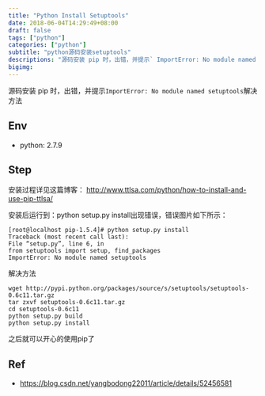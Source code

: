 ```yaml
---
title: "Python Install Setuptools"
date: 2018-06-04T14:29:49+08:00
draft: false
tags: ["python"]
categories: ["python"]
subtitle: "python源码安装setuptools"
descriptions: "源码安装 pip 时，出错，并提示` ImportError: No module named setuptools `解决方法"
bigimg:
---
```


源码安装 pip 时，出错，并提示` ImportError: No module named setuptools `解决方法

## Env

- python: 2.7.9

## Step

安装过程详见这篇博客：
http://www.ttlsa.com/python/how-to-install-and-use-pip-ttlsa/


安装后运行到：python setup.py install出现错误，错误图片如下所示：

```
[root@localhost pip-1.5.4]# python setup.py install 
Traceback (most recent call last): 
File “setup.py”, line 6, in 
from setuptools import setup, find_packages 
ImportError: No module named setuptools
```

解决方法
```
wget http://pypi.python.org/packages/source/s/setuptools/setuptools-0.6c11.tar.gz
tar zxvf setuptools-0.6c11.tar.gz
cd setuptools-0.6c11
python setup.py build
python setup.py install
```
之后就可以开心的使用pip了

## Ref

- https://blog.csdn.net/yangbodong22011/article/details/52456581